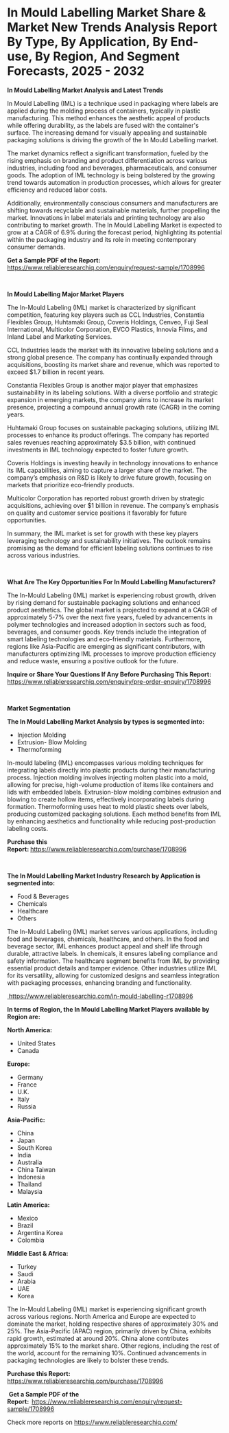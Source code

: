 <p><h1>In Mould Labelling Market Share & Market New Trends Analysis Report By Type, By Application, By End-use, By Region, And Segment Forecasts, 2025 - 2032</h1></p><p><strong>In Mould Labelling Market Analysis and Latest Trends</strong></p>
<p><p>In Mould Labelling (IML) is a technique used in packaging where labels are applied during the molding process of containers, typically in plastic manufacturing. This method enhances the aesthetic appeal of products while offering durability, as the labels are fused with the container's surface. The increasing demand for visually appealing and sustainable packaging solutions is driving the growth of the In Mould Labelling market.</p><p>The market dynamics reflect a significant transformation, fueled by the rising emphasis on branding and product differentiation across various industries, including food and beverages, pharmaceuticals, and consumer goods. The adoption of IML technology is being bolstered by the growing trend towards automation in production processes, which allows for greater efficiency and reduced labor costs.</p><p>Additionally, environmentally conscious consumers and manufacturers are shifting towards recyclable and sustainable materials, further propelling the market. Innovations in label materials and printing technology are also contributing to market growth. The In Mould Labelling Market is expected to grow at a CAGR of 6.9% during the forecast period, highlighting its potential within the packaging industry and its role in meeting contemporary consumer demands.</p></p>
<p><strong>Get a Sample PDF of the Report:&nbsp;</strong> <a href="https://www.reliableresearchiq.com/enquiry/request-sample/1708996?utm_campaign=3055&utm_medium=2&utm_source=Github&utm_content=ia&utm_term=27032025&utm_id=in-mould-labelling">https://www.reliableresearchiq.com/enquiry/request-sample/1708996</a></p>
<p>&nbsp;</p>
<p><strong>In Mould Labelling Major Market Players</strong></p>
<p><p>The In-Mould Labeling (IML) market is characterized by significant competition, featuring key players such as CCL Industries, Constantia Flexibles Group, Huhtamaki Group, Coveris Holdings, Cenveo, Fuji Seal International, Multicolor Corporation, EVCO Plastics, Innovia Films, and Inland Label and Marketing Services. </p><p>CCL Industries leads the market with its innovative labeling solutions and a strong global presence. The company has continually expanded through acquisitions, boosting its market share and revenue, which was reported to exceed $1.7 billion in recent years.</p><p>Constantia Flexibles Group is another major player that emphasizes sustainability in its labeling solutions. With a diverse portfolio and strategic expansion in emerging markets, the company aims to increase its market presence, projecting a compound annual growth rate (CAGR) in the coming years.</p><p>Huhtamaki Group focuses on sustainable packaging solutions, utilizing IML processes to enhance its product offerings. The company has reported sales revenues reaching approximately $3.5 billion, with continued investments in IML technology expected to foster future growth.</p><p>Coveris Holdings is investing heavily in technology innovations to enhance its IML capabilities, aiming to capture a larger share of the market. The company’s emphasis on R&D is likely to drive future growth, focusing on markets that prioritize eco-friendly products.</p><p>Multicolor Corporation has reported robust growth driven by strategic acquisitions, achieving over $1 billion in revenue. The company’s emphasis on quality and customer service positions it favorably for future opportunities.</p><p>In summary, the IML market is set for growth with these key players leveraging technology and sustainability initiatives. The outlook remains promising as the demand for efficient labeling solutions continues to rise across various industries.</p></p>
<p>&nbsp;</p>
<p><strong>What Are The Key Opportunities For In Mould Labelling Manufacturers?</strong></p>
<p><p>The In-Mould Labeling (IML) market is experiencing robust growth, driven by rising demand for sustainable packaging solutions and enhanced product aesthetics. The global market is projected to expand at a CAGR of approximately 5-7% over the next five years, fueled by advancements in polymer technologies and increased adoption in sectors such as food, beverages, and consumer goods. Key trends include the integration of smart labeling technologies and eco-friendly materials. Furthermore, regions like Asia-Pacific are emerging as significant contributors, with manufacturers optimizing IML processes to improve production efficiency and reduce waste, ensuring a positive outlook for the future.</p></p>
<p><strong>Inquire or Share Your Questions If Any Before Purchasing This Report:</strong> <a href="https://www.reliableresearchiq.com/enquiry/pre-order-enquiry/1708996?utm_campaign=3055&utm_medium=2&utm_source=Github&utm_content=ia&utm_term=27032025&utm_id=in-mould-labelling">https://www.reliableresearchiq.com/enquiry/pre-order-enquiry/1708996</a></p>
<p>&nbsp;</p>
<p><strong>Market Segmentation</strong></p>
<p><strong>The In Mould Labelling Market Analysis by types is segmented into:</strong></p>
<p><ul><li>Injection Molding</li><li>Extrusion- Blow Molding</li><li>Thermoforming</li></ul></p>
<p><p>In-mould labeling (IML) encompasses various molding techniques for integrating labels directly into plastic products during their manufacturing process. Injection molding involves injecting molten plastic into a mold, allowing for precise, high-volume production of items like containers and lids with embedded labels. Extrusion-blow molding combines extrusion and blowing to create hollow items, effectively incorporating labels during formation. Thermoforming uses heat to mold plastic sheets over labels, producing customized packaging solutions. Each method benefits from IML by enhancing aesthetics and functionality while reducing post-production labeling costs.</p></p>
<p><strong>Purchase this Report:&nbsp;</strong><a href="https://www.reliableresearchiq.com/purchase/1708996?utm_campaign=3055&utm_medium=2&utm_source=Github&utm_content=ia&utm_term=27032025&utm_id=in-mould-labelling">https://www.reliableresearchiq.com/purchase/1708996</a></p>
<p>&nbsp;</p>
<p><strong>The In Mould Labelling Market Industry Research by Application is segmented into:</strong></p>
<p><ul><li>Food & Beverages</li><li>Chemicals</li><li>Healthcare</li><li>Others</li></ul></p>
<p><p>The In-Mould Labeling (IML) market serves various applications, including food and beverages, chemicals, healthcare, and others. In the food and beverage sector, IML enhances product appeal and shelf life through durable, attractive labels. In chemicals, it ensures labeling compliance and safety information. The healthcare segment benefits from IML by providing essential product details and tamper evidence. Other industries utilize IML for its versatility, allowing for customized designs and seamless integration with packaging processes, enhancing branding and functionality.</p></p>
<p><a href="https://www.reliableresearchiq.com/in-mould-labelling-r1708996?utm_campaign=3055&utm_medium=2&utm_source=Github&utm_content=ia&utm_term=27032025&utm_id=in-mould-labelling">&nbsp;https://www.reliableresearchiq.com/in-mould-labelling-r1708996</a></p>
<p><strong>In terms of Region, the In Mould Labelling Market Players available by Region are:</strong></p>
<p>
    <p> <strong> North America: </strong>
        <ul>
            <li>United States</li>
            <li>Canada</li>
        </ul>
        </p> 
    <p> <strong> Europe: </strong>
        <ul>
            <li>Germany</li>
            <li>France</li>
            <li>U.K.</li>
            <li>Italy</li>
            <li>Russia</li>
        </ul>
        </p> 
    <p> <strong> Asia-Pacific: </strong>
        <ul>
            <li>China</li>
            <li>Japan</li>
            <li>South Korea</li>
            <li>India</li>
            <li>Australia</li>
            <li>China Taiwan</li>
            <li>Indonesia</li>
            <li>Thailand</li>
            <li>Malaysia</li>
        </ul>
        </p> 
    <p> <strong> Latin America: </strong>
        <ul>
            <li>Mexico</li>
            <li>Brazil</li>
            <li>Argentina Korea</li>
            <li>Colombia</li>
        </ul>
        </p> 
    <p> <strong> Middle East & Africa: </strong>
        <ul>
            <li>Turkey</li>
            <li>Saudi</li>
            <li>Arabia</li>
            <li>UAE</li>
            <li>Korea</li>
        </ul>
    </p>
    </p>
<p><p>The In-Mould Labeling (IML) market is experiencing significant growth across various regions. North America and Europe are expected to dominate the market, holding respective shares of approximately 30% and 25%. The Asia-Pacific (APAC) region, primarily driven by China, exhibits rapid growth, estimated at around 20%. China alone contributes approximately 15% to the market share. Other regions, including the rest of the world, account for the remaining 10%. Continued advancements in packaging technologies are likely to bolster these trends.</p></p>
<p><strong>Purchase this Report: </strong><a href="https://www.reliableresearchiq.com/purchase/1708996?utm_campaign=3055&utm_medium=2&utm_source=Github&utm_content=ia&utm_term=27032025&utm_id=in-mould-labelling">https://www.reliableresearchiq.com/purchase/1708996</a></p>
<p>&nbsp;<strong>Get a Sample PDF of the Report:&nbsp;&nbsp;</strong><a href="https://www.reliableresearchiq.com/enquiry/request-sample/1708996?utm_campaign=3055&utm_medium=2&utm_source=Github&utm_content=ia&utm_term=27032025&utm_id=in-mould-labelling">https://www.reliableresearchiq.com/enquiry/request-sample/1708996</a></p>
<p><strong></strong></p>
<p>Check more reports on <a href="https://www.reliableresearchiq.com/?utm_campaign=3055&utm_medium=2&utm_source=Github&utm_content=ia&utm_term=27032025&utm_id=in-mould-labelling">https://www.reliableresearchiq.com/</a></p>